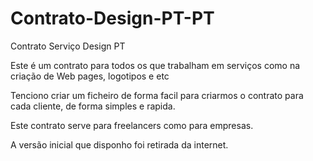 Contrato-Design-PT-PT
=====================

Contrato Serviço Design PT

Este é um contrato para todos os que trabalham em serviços como na criação de Web pages, logotipos e etc

Tenciono criar um ficheiro de forma facil para criarmos o contrato para cada cliente, de forma simples e rapida.

Este contrato serve para freelancers como para empresas.

A versão inicial que disponho foi retirada da internet.
